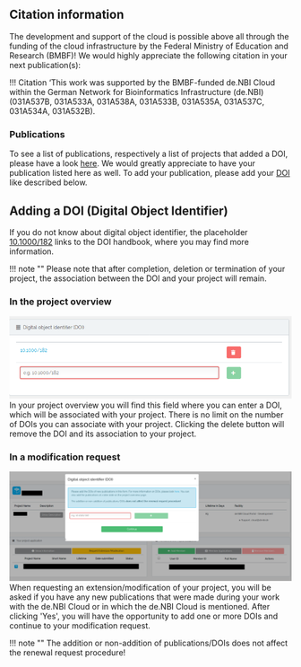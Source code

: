 ## Citation information
The development and support of the cloud is possible above all through the funding of the cloud infrastructure by the Federal Ministry of Education and Research (BMBF)! We would highly appreciate the following citation in your next publication(s):

!!! Citation 
    ‘This work was supported by the BMBF-funded de.NBI Cloud within the German Network for Bioinformatics Infrastructure (de.NBI) (031A537B, 031A533A, 031A538A, 031A533B, 031A535A, 031A537C, 031A534A, 031A532B).

### Publications
To see a list of publications, respectively a list of projects that added a DOI, please have a look [here](https://cloud.denbi.de/publications/). We would greatly appreciate to have your publication listed here as well. To add your publication, please add your [DOI](#adding-a-doi-digital-object-identifier) like described below.

## Adding a DOI (Digital Object Identifier)
If you do not know about digital object identifier, the placeholder [10.1000/182](https://doi.org/10.1000/182) links to the DOI handbook, where you may find more information.

!!! note ""
    Please note that after completion, deletion or termination of your project, the association between the DOI and your project will remain.

### In the project overview
![adding doi](portal/img/adding_doi.png)
In your project overview you will find this field where you can enter a DOI, which will be associated with your project. There is no limit on the number of DOIs you can associate with your project. Clicking the delete button will remove the DOI and its association to your project.  

### In a modification request
![adding-doi-mod-request](portal/img/adding_doi_mod_req.png)
When requesting an extension/modification of your project, you will be asked if you have any new publications that were made during your work with the de.NBI Cloud or in which the de.NBI Cloud is mentioned. After clicking 'Yes', you will have the opportunity to add one or more DOIs and continue to your modification request.

!!! note ""
    The addition or non-addition of publications/DOIs does not affect the renewal request procedure!
